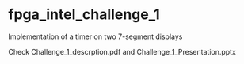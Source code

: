# fpga_intel_challenge_1
Implementation of a timer on two 7-segment displays


Check Challenge_1_descrption.pdf and Challenge_1_Presentation.pptx
